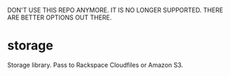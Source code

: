 DON'T USE THIS REPO ANYMORE. IT IS NO LONGER SUPPORTED. THERE ARE BETTER OPTIONS OUT THERE.


storage
=======

Storage library. Pass to Rackspace Cloudfiles or Amazon S3.
